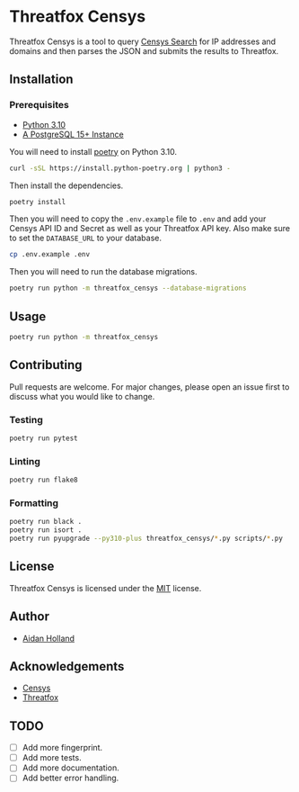 # Threatfox Censys

Threatfox Censys is a tool to query [Censys Search](https://search.censys.io/) for IP addresses and domains and then parses the JSON and submits the results to Threatfox.

## Installation

### Prerequisites

- [Python 3.10](https://www.python.org/downloads/release/python-3100/)
- [A PostgreSQL 15+ Instance](https://www.postgresql.org/)

You will need to install [poetry](https://python-poetry.org/) on Python 3.10.

```bash
curl -sSL https://install.python-poetry.org | python3 -
```

Then install the dependencies.

```bash
poetry install
```

Then you will need to copy the `.env.example` file to `.env` and add your Censys API ID and Secret as well as your Threatfox API key. Also make sure to set the `DATABASE_URL` to your database.

```bash
cp .env.example .env
```

Then you will need to run the database migrations.

```bash
poetry run python -m threatfox_censys --database-migrations
```

## Usage

```bash
poetry run python -m threatfox_censys
```

## Contributing

Pull requests are welcome. For major changes, please open an issue first to discuss what you would like to change.

### Testing

```bash
poetry run pytest
```

### Linting

```bash
poetry run flake8
```

### Formatting

```bash
poetry run black .
poetry run isort .
poetry run pyupgrade --py310-plus threatfox_censys/*.py scripts/*.py
```

## License

Threatfox Censys is licensed under the [MIT](https://choosealicense.com/licenses/mit/) license.

## Author

- [Aidan Holland](mailto:aidan@censys.com)

## Acknowledgements

- [Censys](https://censys.io/)
- [Threatfox](https://threatfox.abuse.ch/)

## TODO

- [ ] Add more fingerprint.
- [ ] Add more tests.
- [ ] Add more documentation.
- [ ] Add better error handling.
<!-- Add your idea here -->
